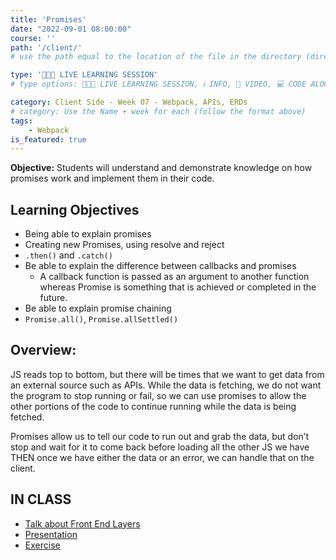 ```yaml
---
title: 'Promises'
date: "2022-09-01 08:00:00"
course: ''
path: '/client/'
# use the path equal to the location of the file in the directory (directory structure)

type: '👩🏽‍🏫 LIVE LEARNING SESSION'
# type options: 👩🏽‍🏫 LIVE LEARNING SESSION, ℹ️ INFO, 🎥 VIDEO, 💻 CODE ALONG, 🥼LAB, ↩️ REVIEW/NOTES, 👥 GROUP LEARNING, 👷🏼‍♂️ GROUP PROJECT, 🧠 ASSESSMENT, 📝 ASSIGNMENT

category: Client Side - Week 07 - Webpack, APIs, ERDs
# category: Use the Name + week for each (follow the format above)
tags: 
    - Webpack
is_featured: true
---
```

**Objective:** Students will understand and demonstrate knowledge on how promises work and implement them in their code. 

## Learning Objectives
- Being able to explain promises
- Creating new Promises, using resolve and reject
- `.then()` and `.catch()`
- Be able to explain the difference between callbacks and promises
  - A callback function is passed as an argument to another function whereas Promise is something that is achieved or completed in the future.
- Be able to explain promise chaining
- `Promise.all()`, `Promise.allSettled()`

## Overview:
JS reads top to bottom, but there will be times that we want to get data from an external source such as APIs. While the data is fetching, we do not want the program to stop running or fail, so we can use promises to allow the other portions of the code to continue running while the data is being fetched.

Promises allow us to tell our code to run out and grab the data, but don’t stop and wait for it to come back before loading all the other JS we have THEN once we have either the data or an error, we can handle that on the client.

## IN CLASS
- <a href="https://www.figma.com/file/M4tCBTbmxMkBCiOncR0Lul/Front-End-Organization?node-id=0%3A1" target="_blank">Talk about Front End Layers</a>
- <a href="https://prezi.com/view/5v5n29dEPm0JfJfTgVbR/" target="_blank">Presentation</a>
- <a href="https://nss-evening-curriculum.netlify.app/client/promises-pattern-exercise" target="_blank">Exercise</a>
